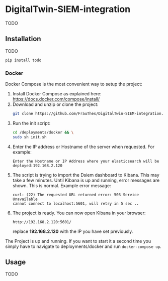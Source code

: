 # DigitalTwin-SIEM-integration

TODO

## Installation

TODO

```bash
pip install todo
```
### Docker
Docker Compose is the most convenient way to setup the project:
1. Install Docker Compose as explained here: https://docs.docker.com/compose/install/
2. Download and unzip or clone the project:
    ```bash
    git clone https://github.com/FrauThes/DigitalTwin-SIEM-integration.git
    ```
3. Run the init script:
    ```bash
    cd /deployments/docker && \
    sudo sh init.sh
    ```
4. Enter the IP address or Hostname of the server when requested. For example:
    ```
    Enter the Hostname or IP Address where your elasticsearch will be deployed:192.168.2.120
    ```
5. The script is trying to import the Dsiem dashboard to Kibana. This may take a few minutes. Until Kibana is up and running, error messages are shown. This is normal. Example error message:
    ```
    curl: (22) The requested URL returned error: 503 Service Unavailable
    cannot connect to localhost:5601, will retry in 5 sec ..
    ```
6. The project is ready. You can now open Kibana in your browser:
    ```
    http://192.168.2.120:5601/
    ```
    replace **192.168.2.120** with the IP you have set previously.

The Project is up and running. If you want to start it a second time you simply have to navigate to deployments/docker and run `docker-compose up`.
## Usage

TODO
